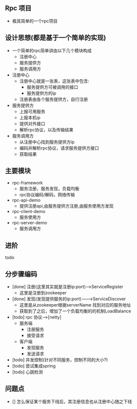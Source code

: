 Rpc 项目
----
- 极其简单的一个rpc项目

设计思想(都是基于一个简单的实现)
----
* 一个简单的rpc简单讲由以下几个模块构成
    - 注册中心
    - 服务提供方
    - 服务调用方
* 注册中心
    - 注册中心就是一张表，这张表中包含:
        - 服务提供方可被调用的接口
        - 服务提供方的ip
    - 注册表由各个服务提供方，自行注册
* 服务提供方
    - 上报可用服务
    - 上报本机ip
    - 提供对外接口
    - 解析rpc协议，以及传输结果
* 服务调用方
    - 从注册中心找到服务提供方ip
    - 编码并解析rpc协议，请求服务提供方接口
    - 获取结果

主要模块
----
- rpc-framework
    - 服务注册，服务发现，负载均衡
    - rpc协议编码/解码，网络传输
- rpc-api-demo
    - 提供注册api,由服务提供方注册,由服务使用方发现
- rpc-client-demo
    - 服务使用方
- rpc-server-demo
    - 服务调用方

进阶
---- 
todo


分步骤编码
---
- [done] 注册(这里其实就是注册ip:port)-->ServiceRegister
   - 这里是注册到zookeeper
- [done] 发现(发现提供服务的ip:port)--->ServiceDiscover
   - 这里是从zookeeper根据serverName 找到对应的服务地址
   - 获取到了之后，增加了一个负载均衡的的机制LoadBalance
- [todo] rpc 协议-->[netty]
    - 服务端
        - 注册服务
        - 接受请求
    - 客户端
        - 发现服务
        - 发送请求
- [todo] 并发控制(针对不同服务，控制不同的大小?)
- [todo] 尝试集成spring
- [todo] 心跳检测

问题点
---
- [] 怎么保证某个服务下线后，其注册信息也从注册中心随之下线
